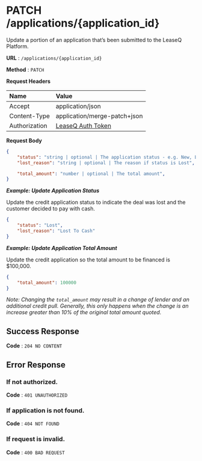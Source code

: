# PATCH /applications/{application_id}

Update a portion of an application that’s been submitted to the LeaseQ Platform.

**URL** : `/applications/{application_id}`

**Method** : `PATCH`

**Request Headers**

| Name | Value |
|:-----|:------|
|Accept|application/json|
|Content-Type|application/merge-patch+json|
|Authorization|[LeaseQ Auth Token](../README.md#authorization-header)|

**Request Body**

```json
{
    "status": "string | optional | The application status - e.g. New, Lead, AppIn, AppSubmitted, Decline, Approved, etc.",
    "lost_reason": "string | optional | The reason if status is Lost",

    "total_amount": "number | optional | The total amount",
}
```

***Example: Update Application Status***

Update the credit application status to indicate the deal was lost and the customer decided to pay with cash.

```json
{
    "status": "Lost",
    "lost_reason": "Lost To Cash"
}
```

***Example: Update Application Total Amount***

Update the credit application so the total amount to be financed  is $100,000.

```json
{
    "total_amount": 100000
}
```

_Note: Changing the `total_amount` may result in a change of lender and an additional credit pull. Generally, this only happens when the change is an increase greater than 10% of the original total amount quoted._

## Success Response

**Code** : `204 NO CONTENT`

## Error Response

### If not authorized.

**Code** : `401 UNAUTHORIZED`

### If application is not found.

**Code** : `404 NOT FOUND`

### If request is invalid.

**Code** : `400 BAD REQUEST`

